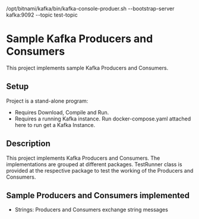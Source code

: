 /opt/bitnami/kafka/bin/kafka-console-produer.sh  --bootstrap-server kafka:9092 --topic test-topic


# Sample Kafka Producers and Consumers
This project implements sample Kafka Producers and Consumers.

## Setup

Project is a stand-alone program:
* Requires Download, Compile and Run.
* Requires a running Kafka instance. Run docker-compose.yaml attached here to run get a Kafka Instance.

## Description
This project implements Kafka Producers and Consumers. The implementations are grouped at different packages. TestRunner class is provided at the respective package to test the working of the Producers and Consumers.

## Sample Producers and Consumers implemented

* Strings: Producers and Consumers exchange string messages

